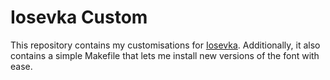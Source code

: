 # Iosevka Custom

This repository contains my customisations for
[Iosevka](https://github.com/be5invis/Iosevka "Iosevka").
Additionally, it also contains a simple Makefile that lets me install
new versions of the font with ease.
